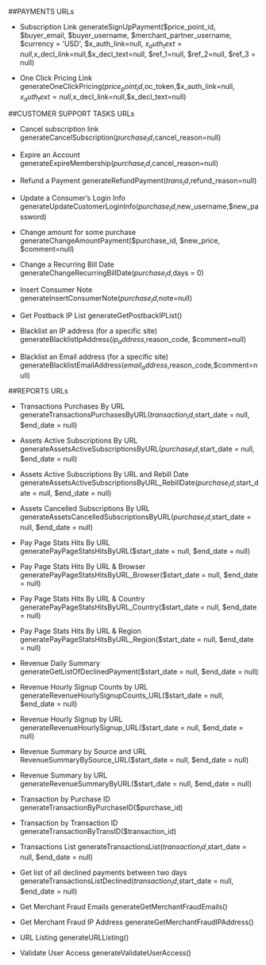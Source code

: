 ##PAYMENTS URLs

- Subscription Link
generateSignUpPayment($price_point_id, $buyer_email, $buyer_username, $merchant_partner_username, $currency = 'USD', $x_auth_link=null, $x_auth_text=null,$x_decl_link=null,$x_decl_text=null, $ref_1=null, $ref_2=null, $ref_3 = null)

- One Click Pricing Link
generateOneClickPricing($price_point_id,$oc_token,$x_auth_link=null, $x_auth_text=null,$x_decl_link=null,$x_decl_text=null)

##CUSTOMER SUPPORT TASKS URLs
     
- Cancel subscription link
generateCancelSubscription($purchase_id,$cancel_reason=null)

- Expire an Account
generateExpireMembership($purchase_id,$cancel_reason=null)

- Refund a Payment
generateRefundPayment($trans_id,$refund_reason=null)

- Update a Consumer’s Login Info
generateUpdateCustomerLoginInfo($purchase_id,$new_username,$new_password)

- Change amount for some purchase
generateChangeAmountPayment($purchase_id, $new_price, $comment=null)

- Change a Recurring Bill Date
generateChangeRecurringBillDate($purchase_id,$days = 0)

- Insert Consumer Note
generateInsertConsumerNote($purchase_id,$note=null)

- Get Postback IP List
generateGetPostbackIPList()

- Blacklist an IP address (for a specific site)
generateBlacklistIpAddress($ip_address,$reason_code, $comment=null)

- Blacklist an Email address (for a specific site)
generateBlacklistEmailAddress($email_address,$reason_code,$comment=null)



##REPORTS URLs

- Transactions Purchases By URL
generateTransactionsPurchasesByURL($transaction_id,$start_date = null, $end_date = null)

- Assets Active Subscriptions By URL
generateAssetsActiveSubscriptionsByURL($purchase_id,$start_date = null, $end_date = null)

- Assets Active Subscriptions By URL and Rebill Date
generateAssetsActiveSubscriptionsByURL_RebillDate($purchase_id,$start_date = null, $end_date = null)

- Assets Cancelled Subscriptions By URL
generateAssetsCancelledSubscriptionsByURL($purchase_id,$start_date = null, $end_date = null)

- Pay Page Stats Hits By URL
generatePayPageStatsHitsByURL($start_date = null, $end_date = null)

- Pay Page Stats Hits By URL & Browser
generatePayPageStatsHitsByURL_Browser($start_date = null, $end_date = null)

- Pay Page Stats Hits By URL & Country
generatePayPageStatsHitsByURL_Country($start_date = null, $end_date = null)

- Pay Page Stats Hits By URL & Region
generatePayPageStatsHitsByURL_Region($start_date = null, $end_date = null)

- Revenue Daily Summary
generateGetListOfDeclinedPayment($start_date = null, $end_date = null)

- Revenue Hourly Signup Counts by URL
generateRevenueHourlySignupCounts_URL($start_date = null, $end_date = null)

- Revenue Hourly Signup by URL
generateRevenueHourlySignup_URL($start_date = null, $end_date = null)

- Revenue Summary by Source and URL
RevenueSummaryBySource_URL($start_date = null, $end_date = null)

- Revenue Summary by URL
generateRevenueSummaryByURL($start_date = null, $end_date = null)

- Transaction by Purchase ID
generateTransactionByPurchaseID($purchase_id)

- Transaction by Transaction ID
generateTransactionByTransID($transaction_id)

- Transactions List
generateTransactionsList($transaction_id,$start_date = null, $end_date = null)

- Get list of all declined payments between two days
generateTransactionsListDeclined($transaction_id,$start_date = null, $end_date = null)

- Get Merchant Fraud Emails
generateGetMerchantFraudEmails()

- Get Merchant Fraud IP Address
generateGetMerchantFraudIPAddress()

- URL Listing
generateURLListing()

- Validate User Access
generateValidateUserAccess()
 